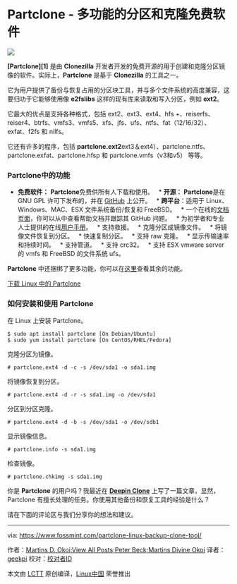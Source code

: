 Partclone - 多功能的分区和克隆免费软件
======

![](https://www.fossmint.com/wp-content/uploads/2018/01/Partclone-Backup-Tool-For-Linux.png)

**[Partclone][1]** 是由 **Clonezilla** 开发者开发的免费开源的用于创建和克隆分区镜像的软件。实际上，**Partclone** 是基于 **Clonezilla** 的工具之一。

它为用户提供了备份与恢复占用的分区块工具，并与多个文件系统的高度兼容，这要归功于它能够使用像 **e2fslibs** 这样的现有库来读取和写入分区，例如 **ext2**。

它最大的优点是支持各种格式，包括 ext2、ext3、ext4、hfs +、reiserfs、reiser4、btrfs、vmfs3、vmfs5、xfs、jfs、ufs、ntfs、fat（12/16/32）、exfat、f2fs 和 nilfs。

它还有许多的程序，包括 **partclone.ext2**ext3＆ext4）、partclone.ntfs、partclone.exfat、partclone.hfsp 和 partclone.vmfs（v3和v5） 等等。

### Partclone中的功能

  * **免费软件：** **Partclone**免费供所有人下载和使用。
  * **开源：** **Partclone**是在 GNU GPL 许可下发布的，并在 [GitHub][2] 上公开。
  * **跨平台**：适用于 Linux、Windows、MAC、ESX 文件系统备份/恢复和 FreeBSD。
  * 一个在线的[文档页面][3]，你可以从中查看帮助文档并跟踪其 GitHub 问题。
  * 为初学者和专业人士提供的在线[用户手册][4]。
  * 支持救援。
  * 克隆分区成镜像文件。
  * 将镜像文件恢复到分区。
  * 快速复制分区。
  * 支持 raw 克隆。
  * 显示传输速率和持续时间。
  * 支持管道。
  * 支持 crc32。
  * 支持 ESX vmware server 的 vmfs 和 FreeBSD 的文件系统 ufs。



**Partclone** 中还捆绑了更多功能，你可以在[这里][5]查看其余的功能。

[下载 Linux 中的 Partclone][6]

### 如何安装和使用 Partclone

在 Linux 上安装 Partclone。
```
$ sudo apt install partclone [On Debian/Ubuntu]
$ sudo yum install partclone [On CentOS/RHEL/Fedora]

```

克隆分区为镜像。
```
# partclone.ext4 -d -c -s /dev/sda1 -o sda1.img

```

将镜像恢复到分区。
```
# partclone.ext4 -d -r -s sda1.img -o /dev/sda1

```

分区到分区克隆。
```
# partclone.ext4 -d -b -s /dev/sda1 -o /dev/sdb1

```

显示镜像信息。
```
# partclone.info -s sda1.img

```

检查镜像。
```
# partclone.chkimg -s sda1.img

```

你是 **Partclone** 的用户吗？我最近在 [**Deepin Clone**][7] 上写了一篇文章，显然，Partclone 有擅长处理的任务。你使用其他备份和恢复工具的经验是什么？

请在下面的评论区与我们分享你的想法和建议。

--------------------------------------------------------------------------------

via: https://www.fossmint.com/partclone-linux-backup-clone-tool/

作者：[Martins D. Okoi;View All Posts;Peter Beck;Martins Divine Okoi][a]
译者：[geekpi](https://github.com/geekpi)
校对：[校对者ID](https://github.com/校对者ID)

本文由 [LCTT](https://github.com/LCTT/TranslateProject) 原创编译，[Linux中国](https://linux.cn/) 荣誉推出

[a]:
[1]:https://partclone.org/
[2]:https://github.com/Thomas-Tsai/partclone
[3]:https://partclone.org/help/
[4]:https://partclone.org/usage/
[5]:https://partclone.org/features/
[6]:https://partclone.org/download/
[7]:https://www.fossmint.com/deepin-clone-system-backup-restore-for-deepin-users/
